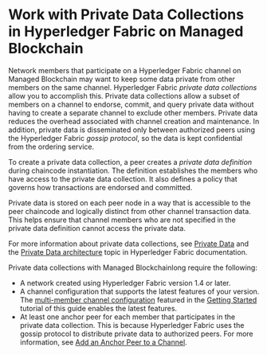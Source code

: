 # Work with Private Data Collections in Hyperledger Fabric on Managed Blockchain<a name="managed-blockchain-hyperledger-create-pdc"></a>

Network members that participate on a Hyperledger Fabric channel on Managed Blockchain may want to keep some data private from other members on the same channel\. Hyperledger Fabric *private data collections* allow you to accomplish this\. Private data collections allow a subset of members on a channel to endorse, commit, and query private data without having to create a separate channel to exclude other members\. Private data reduces the overhead associated with channel creation and maintenance\. In addition, private data is disseminated only between authorized peers using the Hyperledger Fabric *gossip protocol*, so the data is kept confidential from the ordering service\.

To create a private data collection, a peer creates a *private data definition* during chaincode instantiation\. The definition establishes the members who have access to the private data collection\. It also defines a policy that governs how transactions are endorsed and committed\.

Private data is stored on each peer node in a way that is accessible to the peer chaincode and logically distinct from other channel transaction data\. This helps ensure that channel members who are not specified in the private data definition cannot access the private data\.

For more information about private data collections, see [Private Data](https://hyperledger-fabric.readthedocs.io/en/release-1.4/private-data/private-data.html#private-data) and the [Private Data architecture](https://hyperledger-fabric.readthedocs.io/en/release-1.4/private-data-arch.html) topic in Hyperledger Fabric documentation\.

Private data collections with Managed Blockchainlong require the following:
+ A network created using Hyperledger Fabric version 1\.4 or later\.
+ A channel configuration that supports the latest features of your version\. The [multi\-member channel configuration](get-started-joint-channel.md#get-started-joint-channel-channel-configtx) featured in the [Getting Started](managed-blockchain-get-started-tutorial.md) tutorial of this guide enables the latest features\.
+ At least one anchor peer for each member that participates in the private data collection\. This is because Hyperledger Fabric uses the gossip protocol to distribute private data to authorized peers\. For more information, see [Add an Anchor Peer to a Channel](hyperledger-anchor-peers.md)\.